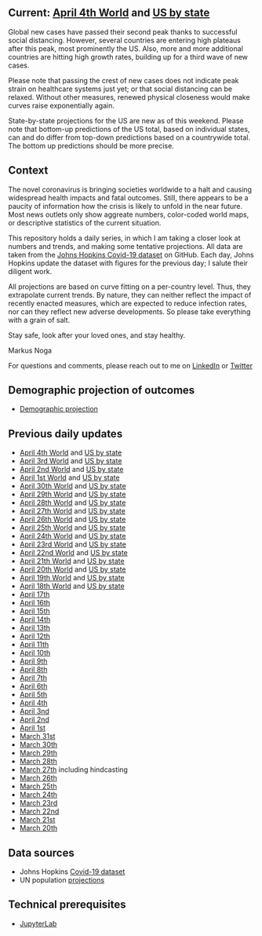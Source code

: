 ## Current: [April 4th World](html/20200504-covid-model.html) and [US by state](html/20200504-covid-model-US.html)

Global new cases have passed their second peak thanks to successful social distancing. However, several countries are entering high plateaus after this peak, most prominently the US. Also, more and more additional countries are hitting high growth rates, building up for a third wave of new cases.

Please note that passing the crest of new cases does not indicate peak strain on healthcare systems just yet; or that social distancing can be relaxed. Without other measures, renewed physical closeness would make curves raise exponentially again. 

State-by-state projections for the US are new as of this weekend. Please note that bottom-up predictions of the US total, based on individual states, can and do differ from top-down predictions based on a countrywide total. The bottom up predictions should be more precise. 

## Context

The novel coronavirus is bringing societies worldwide to a halt and causing widespread health impacts and fatal outcomes. Still, there appears to be a paucity of information how the crisis is likely to unfold in the near future. Most news outlets only show aggreate numbers, color-coded world maps, or descriptive statistics of the current situation. 

This repository holds a daily series, in which I am taking a closer look at numbers and trends, and making some tentative projections. All data are taken from the [Johns Hopkins Covid-19 dataset](https://github.com/CSSEGISandData/COVID-19) on GitHub. Each day, Johns Hopkins update the dataset with figures for the previous day; I salute their diligent work. 

All projections are based on curve fitting on a per-country level. Thus, they extrapolate current trends. By nature, they can neither reflect the impact of recently enacted measures, which are expected to reduce infection rates, nor can they reflect new adverse developments. So please take everything with a grain of salt.

Stay safe, look after your loved ones, and stay healthy.

Markus Noga

For questions and comments, please reach out to me on [LinkedIn](https://www.linkedin.com/in/mlnoga/) or [Twitter](https://twitter.com/mlnoga)


## Demographic projection of outcomes

* [Demographic projection](html/CFR-demographic-projection.html)


## Previous daily updates

* [April  4th World](html/20200504-covid-model.html) and  [US by state](html/20200504-covid-model-US.html)
* [April  3rd World](html/20200503-covid-model.html) and  [US by state](html/20200503-covid-model-US.html)
* [April  2nd World](html/20200502-covid-model.html) and  [US by state](html/20200502-covid-model-US.html)
* [April  1st World](html/20200501-covid-model.html) and  [US by state](html/20200501-covid-model-US.html)
* [April 30th World](html/20200430-covid-model.html) and  [US by state](html/20200430-covid-model-US.html)
* [April 29th World](html/20200429-covid-model.html) and  [US by state](html/20200429-covid-model-US.html)
* [April 28th World](html/20200428-covid-model.html) and  [US by state](html/20200428-covid-model-US.html)
* [April 27th World](html/20200427-covid-model.html) and  [US by state](html/20200427-covid-model-US.html)
* [April 26th World](html/20200426-covid-model.html) and  [US by state](html/20200426-covid-model-US.html)
* [April 25th World](html/20200425-covid-model.html) and  [US by state](html/20200425-covid-model-US.html)
* [April 24th World](html/20200424-covid-model.html) and  [US by state](html/20200424-covid-model-US.html)
* [April 23rd World](html/20200423-covid-model.html) and  [US by state](html/20200423-covid-model-US.html)
* [April 22nd World](html/20200422-covid-model.html) and  [US by state](html/20200422-covid-model-US.html)
* [April 21th World](html/20200421-covid-model.html) and  [US by state](html/20200421-covid-model-US.html)
* [April 20th World](html/20200420-covid-model.html) and  [US by state](html/20200420-covid-model-US.html)
* [April 19th World](html/20200419-covid-model.html) and  [US by state](html/20200419-covid-model-US.html)
* [April 18th World](html/20200418-covid-model.html) and  [US by state](html/20200418-covid-model-US.html)
* [April 17th](html/20200417-covid-model.html)
* [April 16th](html/20200416-covid-model.html)
* [April 15th](html/20200415-covid-model.html)
* [April 14th](html/20200414-covid-model.html)
* [April 13th](html/20200413-covid-model.html)
* [April 12th](html/20200412-covid-model.html)
* [April 11th](html/20200411-covid-model.html)
* [April 10th](html/20200410-covid-model.html)
* [April 9th](html/20200409-covid-model.html)
* [April 8th](html/20200408-covid-model.html)
* [April 7th](html/20200407-covid-model.html)
* [April 6th](html/20200406-covid-model.html)
* [April 5th](html/20200405-covid-model.html)
* [April 4th](html/20200404-covid-model.html)
* [April 3nd](html/20200403-covid-model.html)
* [April 2nd](html/20200402-covid-model.html)
* [April 1st](html/20200401-covid-model.html)
* [March 31st](html/20200331-covid-model.html)
* [March 30th](html/20200330-covid-model.html)
* [March 29th](html/20200329-covid-model.html)
* [March 28th](html/20200328-covid-model.html)
* [March 27th](html/20200327-covid-model.html) including hindcasting
* [March 26th](html/20200326-covid-model.html)
* [March 25th](html/20200325-covid-model.html)
* [March 24th](html/20200324-covid-model.html)
* [March 23rd](html/20200323-covid-model.html)
* [March 22nd](html/20200322-covid-model.html)
* [March 21st](html/20200321-covid-model.html)
* [March 20th](html/20200320-covid-model.html)


## Data sources

* Johns Hopkins [Covid-19 dataset](https://github.com/CSSEGISandData/COVID-19)
* UN population [projections](https://population.un.org/wpp/Download/Standard/Population/)


## Technical prerequisites

* [JupyterLab](https://jupyter.org/)
